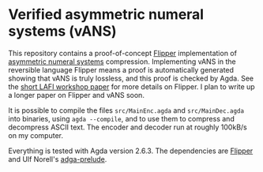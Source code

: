 # Verified asymmetric numeral systems (vANS)
This repository contains a proof-of-concept [Flipper](https://github.com/j-towns/flipper) implementation of
[asymmetric numeral systems](https://en.wikipedia.org/wiki/Asymmetric_numeral_systems)
compression. Implementing vANS in the reversible language
Flipper
means a proof is automatically generated showing that vANS is truly lossless, and this proof is checked by
Agda.
See the [short LAFI workshop paper](https://arxiv.org/abs/2211.09676) for more details on Flipper.
I plan to write up a longer paper on Flipper and vANS soon.

It is possible to compile the files `src/MainEnc.agda` and `src/MainDec.agda` into binaries, using
`agda --compile`, and to use them to compress and decompress ASCII text. The encoder and decoder run at roughly
100kB/s on my computer.

Everything is tested with Agda version 2.6.3. The dependencies are [Flipper](https://github.com/j-towns/flipper) and
Ulf Norell's [adga-prelude](https://github.com/UlfNorell/agda-prelude).
